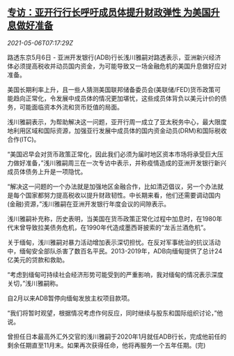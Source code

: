 <!--1620286262000-->
[专访：亚开行行长呼吁成员体提升财政弹性 为美国升息做好准备](https://cn.reuters.com/article/adb-interview-0506-thur-idCNKBS2CN0MS)
------

<div><i>2021-05-06T07:17:29Z</i></div><p>路透东京5月6日 - 亚洲开发银行(ADB)行长浅川雅嗣对路透表示，亚洲新兴经济体必须提高税收并动员国内资金，为可能导致又一场金融危机的美国升息做好应对准备。</p><p>美国长期利率上升，且一些人猜测美国联邦储备委员会(美联储/FED)货币政策可能趋向正常化，令发展中成员体的情况更加堪忧，这些成员体背负以美元计价的债务，可能面临资本外流和货币贬值的局面。</p><p>浅川雅嗣表示，为帮助解决这一问题，亚开行周一成立了亚太税务中心，最大限度地利用区域和国际资源，加强亚行发展中成员体的国内资金动员(DRM)和国际税收合作(ITC)。</p><p>“美国迟早会对货币政策正常化，因此我们必须为届时地区资本市场将承受巨大压力做好准备，”浅川雅嗣周三在一次专访中表示，并称疫情造成的亚洲开发银行新兴成员体债务上升是一项隐忧。</p><p>“解决这一问题的一个办法就是加强地区金融合作，比如清迈倡议，另一个办法就是每个国家都努力提高税收以提升财政韧性。中长期来看，他们还需要调动国内(金融)资源，”浅川雅嗣在亚洲开发银行年度会议的间隙表示。</p><p>浅川雅嗣补充称，历史表明，当美国在货币政策正常化过程中加息时，在1980年代末曾导致拉美债务危机，在1990年代造成墨西哥披索的“龙舌兰酒危机”。</p><p>关于缅甸，浅川雅嗣对暴力活动增加表示深切担忧。在反对军事统治的抗议活动中，缅甸安全部队杀害了数百名平民。2013-2019年，ADB向缅甸提供了总计24亿美元的贷款和救助。</p><p>“考虑到缅甸可持续社会经济形势可能受到的严重影响，我对缅甸的情况表示深度关切，”浅川雅嗣称。</p><p>自2月以来ADB暂停向缅甸发放主权项目款项。</p><p>“我们将暂时观望，根据情况考虑作何反应，同时继续与股东和国际组织讨论，”他说。</p><p>曾担任日本最高外汇外交官的浅川雅嗣于2020年1月就任ADB行长，完成他前任的剩余任期直至11月末。如果再次获得任命，他将再服务一个五年任期。(完)</p>
